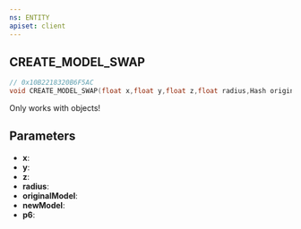 ```yaml
---
ns: ENTITY
apiset: client
---
```

## CREATE_MODEL_SWAP

```c
// 0x10B2218320B6F5AC
void CREATE_MODEL_SWAP(float x,float y,float z,float radius,Hash originalModel,Hash newModel,BOOL p6);
```

Only works with objects!

## Parameters
* **x**:
* **y**:
* **z**:
* **radius**:
* **originalModel**:
* **newModel**:
* **p6**:




